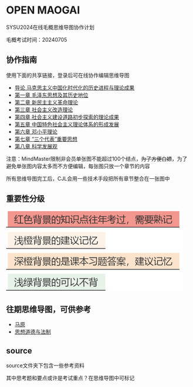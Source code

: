 # OPEN MAOGAI

SYSU2024在线毛概思维导图协作计划

毛概考试时间：20240705

## 协作指南

使用下面的共享链接，登录后可在线协作编辑思维导图

- [导论 马克思主义中国化时代化的历史进程与理论成果](https://mm.edrawsoft.cn/app/editor/3qP6mH8eN85TVHfpvvj0ayX54RvmyPNd?share=1&page=8589934692)
- [第一章 毛泽东思想及其历史地位](https://mm.edrawsoft.cn/app/editor/8FeBvRyj9uxxBErc8epDjPyHW6QHVNny?share=1&page=8589934692)
- [第二章 新民主主义革命理论](https://mm.edrawsoft.cn/app/editor/cgWqhrsZWzNFSUqEzfSsZHiGwruEnCB0?share=1&page=8889934692)
- [第三章 社会主义改造理论](https://mm.edrawsoft.cn/app/editor/GcsIMhGbtx1tykTsBeEmNCmRpC7rFmtv?share=1&page=8589934692)
- [第四章 社会主义建设道路初步探索的理论成果](https://mm.edrawsoft.cn/app/editor/1Iqvy1XYh0dNXzdk3MeFKA7lzkFKLki2?share=1&page=8589934692)
- [第五章 中国特色社会主义理论体系的形成发展](https://mm.edrawsoft.cn/app/editor/DvGphhJaP0PIvUiyUUJMaf0rvjYp9Awp?share=1&page=8589934692)
- [第六章 邓小平理论](https://mm.edrawsoft.cn/app/editor/AVsFEmBpW1QfLUG4S5fdnpKG40Ej2fTL?share=1&page=8589934692)
- [第七章 “三个代表”重要思想](https://mm.edrawsoft.cn/app/editor/blyRI49pikYSu9QHvGtSUjv8J79tjSsy?share=1&page=8589934692)
- [第八章 科学发展观](https://mm.edrawsoft.cn/app/editor/fc5qITYnTltljweq9YV1AFqIjS84gWf8?share=1&page=8589934692)

注意：MindMaster限制非会员单张图不能超过100个结点，~~为了方便白嫖~~，为了避免单张图内容太多而不方便编辑，每张图只放一个章节的内容

所有思维导图完工后，CJL会用一些技术手段把所有章节整合在一张图中

## 重要性分级

![color](/img/color.png)

## 往期思维导图，可供参考

- [马原](https://mm.edrawsoft.cn/app/editor/iQcb8AIuqu2aienT6KLdMSTx6r37wTpb?share=1&page=8889934692)
- [思想道德与法制](https://mm.edrawsoft.cn/app/editor/m4wbQq3qF7iCjIHiz8fQQ0zPeb8Wy18E?share=1&page=8889934692)

## source

source文件夹下包含一些参考资料

其中思考题和要点或许是考试重点？在思维导图中可标记